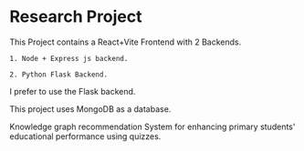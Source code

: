 # Research Project

This Project contains a React+Vite Frontend with 2 Backends. 

    1. Node + Express js backend.
    
    2. Python Flask Backend.

I prefer to use the Flask backend.

This project uses MongoDB as a database.

Knowledge graph recommendation System for enhancing primary students' educational performance using quizzes.
